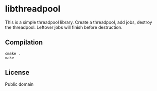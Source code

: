 libthreadpool
=============
This is a simple threadpool library. Create a threadpool, add jobs, destroy the
threadpool. Leftover jobs will finish before destruction.

Compilation
-----------
```
cmake .
make
```

License
-------
Public domain
